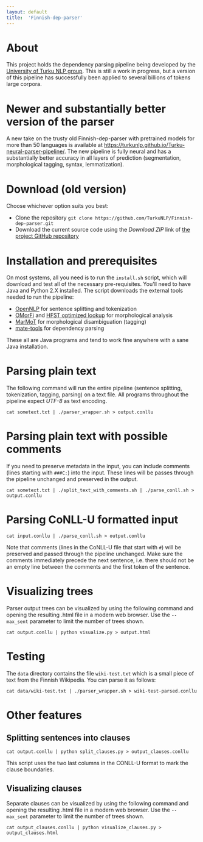 ```yaml
---
layout: default
title:  'Finnish-dep-parser'
---
```


# About

This project holds the dependency parsing pipeline being developed by the [University of Turku NLP group](http://bionlp.utu.fi). This is still a work in progress, but a version of this pipeline has successfully been applied to several billions of tokens large corpora.

# Newer and substantially better version of the parser

A new take on the trusty old Finnish-dep-parser with pretrained models for more than 50 languages is available at https://turkunlp.github.io/Turku-neural-parser-pipeline/. The new pipeline is fully neural and has a substantially better accuracy in all layers of prediction (segmentation, morphological tagging, syntax, lemmatization).

# Download (old version)

Choose whichever option suits you best:

* Clone the repository `git clone https://github.com/TurkuNLP/Finnish-dep-parser.git` 
* Download the current source code using the *Download ZIP* link of [the project GitHub repository](https://github.com/TurkuNLP/Finnish-dep-parser)

# Installation and prerequisites

On most systems, all you need is to run the `install.sh` script, which will download and test all of the necessary pre-requisites. You'll need to have Java and Python 2.X installed. The script downloads the external tools needed to run the pipeline:

* [OpenNLP](http://opennlp.apache.org) for sentence splitting and tokenization
* [OMorFi](http://code.google.com/p/omorfi/) and [HFST optimized lookup](http://sourceforge.net/projects/hfst/files/optimized-lookup/) for morphological analysis
* [MarMoT](https://code.google.com/p/cistern/wiki/marmot) for morphological disambiguation (tagging)
* [mate-tools](https://code.google.com/p/mate-tools/) for dependency parsing

These all are Java programs and tend to work fine anywhere with a sane Java installation.

# Parsing plain text

The following command will run the entire pipeline (sentence splitting, tokenization, tagging, parsing) on a text file. All programs throughout the pipeline expect *UTF-8* as text encoding.

    cat sometext.txt | ./parser_wrapper.sh > output.conllu

# Parsing plain text with possible comments

If you need to preserve metadata in the input, you can include
comments (lines starting with `###C:`) into the input. These lines
will be passes through the pipeline unchanged and preserved in the
output.

    cat sometext.txt | ./split_text_with_comments.sh | ./parse_conll.sh > output.conllu

# Parsing CoNLL-U formatted input
  
    cat input.conllu | ./parse_conll.sh > output.conllu

Note that comments (lines in the CoNLL-U file that start with `#`)
will be preserved and passed through the pipeline unchanged. Make sure
the comments immediately precede the next sentence, i.e. there
should not be an empty line between the comments and the first token
of the sentence.

# Visualizing trees

Parser output trees can be visualized by using the following command and opening the resulting .html file in a modern web browser. Use the `--max_sent` parameter to limit the number of trees shown.

    cat output.conllu | python visualize.py > output.html
    
# Testing

The `data` directory contains the file `wiki-test.txt` which is a small piece of text from the Finnish Wikipedia. You can parse it as follows:

    cat data/wiki-test.txt | ./parser_wrapper.sh > wiki-test-parsed.conllu

# Other features

## Splitting sentences into clauses

    cat output.conllu | python split_clauses.py > output_clauses.conllu
    
This script uses the two last columns in the CONLL-U format to mark the clause boundaries.

## Visualizing clauses

Separate clauses can be visualized by using the following command and opening the resulting .html file in a modern web browser. Use the `--max_sent` parameter to limit the number of trees shown.

    cat output_clauses.conllu | python visualize_clauses.py > output_clauses.html
    
